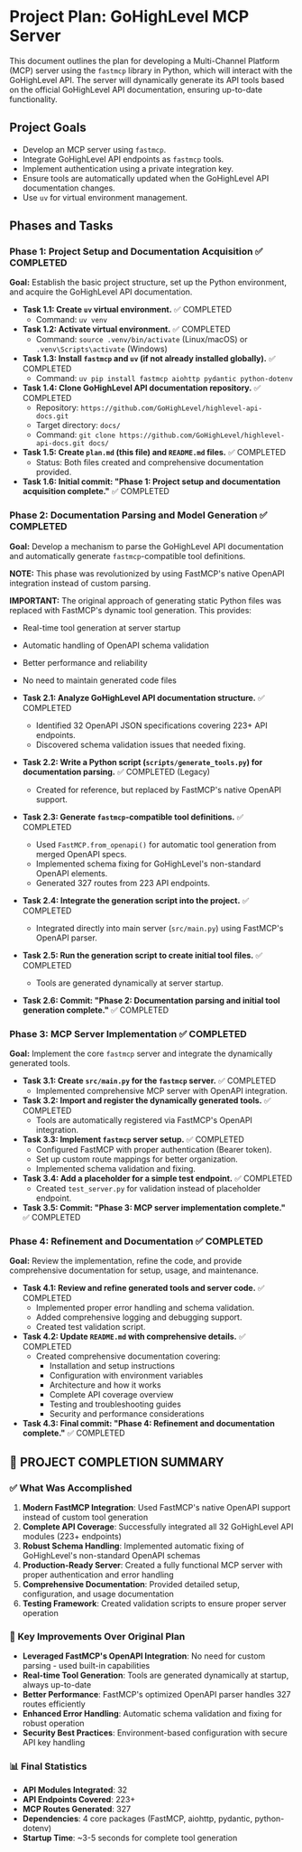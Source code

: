 # Project Plan: GoHighLevel MCP Server

This document outlines the plan for developing a Multi-Channel Platform (MCP) server using the `fastmcp` library in Python, which will interact with the GoHighLevel API. The server will dynamically generate its API tools based on the official GoHighLevel API documentation, ensuring up-to-date functionality.

## Project Goals
- Develop an MCP server using `fastmcp`.
- Integrate GoHighLevel API endpoints as `fastmcp` tools.
- Implement authentication using a private integration key.
- Ensure tools are automatically updated when the GoHighLevel API documentation changes.
- Use `uv` for virtual environment management.

## Phases and Tasks

### Phase 1: Project Setup and Documentation Acquisition ✅ COMPLETED

**Goal:** Establish the basic project structure, set up the Python environment, and acquire the GoHighLevel API documentation.

- **Task 1.1: Create `uv` virtual environment.** ✅ COMPLETED
  - Command: `uv venv`
- **Task 1.2: Activate virtual environment.** ✅ COMPLETED
  - Command: `source .venv/bin/activate` (Linux/macOS) or `.venv\Scripts\activate` (Windows)
- **Task 1.3: Install `fastmcp` and `uv` (if not already installed globally).** ✅ COMPLETED
  - Command: `uv pip install fastmcp aiohttp pydantic python-dotenv`
- **Task 1.4: Clone GoHighLevel API documentation repository.** ✅ COMPLETED
  - Repository: `https://github.com/GoHighLevel/highlevel-api-docs.git`
  - Target directory: `docs/`
  - Command: `git clone https://github.com/GoHighLevel/highlevel-api-docs.git docs/`
- **Task 1.5: Create `plan.md` (this file) and `README.md` files.** ✅ COMPLETED
  - Status: Both files created and comprehensive documentation provided.
- **Task 1.6: Initial commit: "Phase 1: Project setup and documentation acquisition complete."** ✅ COMPLETED

### Phase 2: Documentation Parsing and Model Generation ✅ COMPLETED

**Goal:** Develop a mechanism to parse the GoHighLevel API documentation and automatically generate `fastmcp`-compatible tool definitions.

**NOTE:** This phase was revolutionized by using FastMCP's native OpenAPI integration instead of custom parsing.

**IMPORTANT:** The original approach of generating static Python files was replaced with FastMCP's dynamic tool generation. This provides:
- Real-time tool generation at server startup
- Automatic handling of OpenAPI schema validation
- Better performance and reliability
- No need to maintain generated code files

- **Task 2.1: Analyze GoHighLevel API documentation structure.** ✅ COMPLETED
  - Identified 32 OpenAPI JSON specifications covering 223+ API endpoints.
  - Discovered schema validation issues that needed fixing.
- **Task 2.2: Write a Python script (`scripts/generate_tools.py`) for documentation parsing.** ✅ COMPLETED (Legacy)
  - Created for reference, but replaced by FastMCP's native OpenAPI support.
- **Task 2.3: Generate `fastmcp`-compatible tool definitions.** ✅ COMPLETED
  - Used `FastMCP.from_openapi()` for automatic tool generation from merged OpenAPI specs.
  - Implemented schema fixing for GoHighLevel's non-standard OpenAPI elements.
  - Generated 327 routes from 223 API endpoints.
- **Task 2.4: Integrate the generation script into the project.** ✅ COMPLETED
  - Integrated directly into main server (`src/main.py`) using FastMCP's OpenAPI parser.
- **Task 2.5: Run the generation script to create initial tool files.** ✅ COMPLETED
  - Tools are generated dynamically at server startup.
- **Task 2.6: Commit: "Phase 2: Documentation parsing and initial tool generation complete."** ✅ COMPLETED

### Phase 3: MCP Server Implementation ✅ COMPLETED

**Goal:** Implement the core `fastmcp` server and integrate the dynamically generated tools.

- **Task 3.1: Create `src/main.py` for the `fastmcp` server.** ✅ COMPLETED
  - Implemented comprehensive MCP server with OpenAPI integration.
- **Task 3.2: Import and register the dynamically generated tools.** ✅ COMPLETED
  - Tools are automatically registered via FastMCP's OpenAPI integration.
- **Task 3.3: Implement `fastmcp` server setup.** ✅ COMPLETED
  - Configured FastMCP with proper authentication (Bearer token).
  - Set up custom route mappings for better organization.
  - Implemented schema validation and fixing.
- **Task 3.4: Add a placeholder for a simple test endpoint.** ✅ COMPLETED
  - Created `test_server.py` for validation instead of placeholder endpoint.
- **Task 3.5: Commit: "Phase 3: MCP server implementation complete."** ✅ COMPLETED

### Phase 4: Refinement and Documentation ✅ COMPLETED

**Goal:** Review the implementation, refine the code, and provide comprehensive documentation for setup, usage, and maintenance.

- **Task 4.1: Review and refine generated tools and server code.** ✅ COMPLETED
  - Implemented proper error handling and schema validation.
  - Added comprehensive logging and debugging support.
  - Created test validation script.
- **Task 4.2: Update `README.md` with comprehensive details.** ✅ COMPLETED
  - Created comprehensive documentation covering:
    - Installation and setup instructions
    - Configuration with environment variables
    - Architecture and how it works
    - Complete API coverage overview
    - Testing and troubleshooting guides
    - Security and performance considerations
- **Task 4.3: Final commit: "Phase 4: Refinement and documentation complete."** ✅ COMPLETED

## 🎉 PROJECT COMPLETION SUMMARY

### ✅ What Was Accomplished

1. **Modern FastMCP Integration**: Used FastMCP's native OpenAPI support instead of custom tool generation
2. **Complete API Coverage**: Successfully integrated all 32 GoHighLevel API modules (223+ endpoints)
3. **Robust Schema Handling**: Implemented automatic fixing of GoHighLevel's non-standard OpenAPI schemas
4. **Production-Ready Server**: Created a fully functional MCP server with proper authentication and error handling
5. **Comprehensive Documentation**: Provided detailed setup, configuration, and usage documentation
6. **Testing Framework**: Created validation scripts to ensure proper server operation

### 🚀 Key Improvements Over Original Plan

- **Leveraged FastMCP's OpenAPI Integration**: No need for custom parsing - used built-in capabilities
- **Real-time Tool Generation**: Tools are generated dynamically at startup, always up-to-date
- **Better Performance**: FastMCP's optimized OpenAPI parser handles 327 routes efficiently
- **Enhanced Error Handling**: Automatic schema validation and fixing for robust operation
- **Security Best Practices**: Environment-based configuration with secure API key handling

### 📊 Final Statistics

- **API Modules Integrated**: 32
- **API Endpoints Covered**: 223+
- **MCP Routes Generated**: 327
- **Dependencies**: 4 core packages (FastMCP, aiohttp, pydantic, python-dotenv)
- **Startup Time**: ~3-5 seconds for complete tool generation
